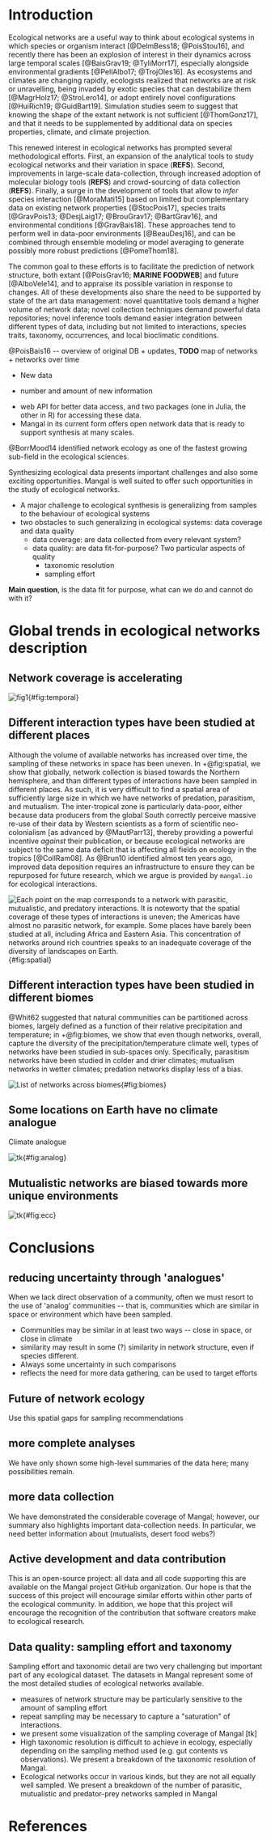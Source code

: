 # Introduction

Ecological networks are a useful way to think about ecological systems in which
species or organism interact [@DelmBess18; @PoisStou16], and recently there has
been an explosion of interest in their dynamics across large temporal scales
[@BaisGrav19; @TyliMorr17], especially alongside environmental gradients
[@PellAlbo17; @TrojOles16]. As ecosystems and climates are changing rapidly,
ecologists realized that networks are at risk or unravelling, being invaded
by exotic species that can destabilize them [@MagrHolz17; @StroLero14], or
adopt entirely novel configurations [@HuiRich19; @GuidBart19]. Simulation
studies seem to suggest that knowing the shape of the extant network is not
sufficient [@ThomGonz17], and that it needs to be supplemented by additional
data on species properties, climate, and climate projection.

This renewed interest in ecological networks has prompted several
methodological efforts. First, an expansion of the analytical tools to
study ecological networks and their variation in space (**REFS**). Second,
improvements in large-scale data-collection, through increased adoption
of molecular biology tools (**REFS**) and crowd-sourcing of data collection
(**REFS**). Finally, a surge in the development of tools that allow to *infer*
species interaction [@MoraMati15] based on limited but complementary data
on existing network properties [@StocPois17], species traits [@GravPois13;
@DesjLaig17; @BrouGrav17; @BartGrav16], and environmental conditions
[@GravBais18]. These approaches tend to perform well in data-poor environments
[@BeauDesj16], and can be combined through ensemble modeling or model
averaging to generate possibly more robust predictions [@PomeThom18].

The common goal to these efforts is to facilitate the prediction of
network structure, both extant [@PoisGrav16; **MARINE FOODWEB**] and
future [@AlboVele14], and to appraise its possible variation in response to
changes. All of these developments also share the need to be supported by state
of the art data management: novel quantitative tools demand a higher volume of
network data; novel collection techniques demand powerful data repositories;
novel inference tools demand easier integration between different types of
data, including but not limited to interactions, species traits, taxonomy,
occurrences, and local bioclimatic conditions.

@PoisBais16 -- overview of original DB + updates, **TODO** map of networks + networks over time

* New data
- number and amount of new information
* web API for better data access, and two packages (one in Julia, the other in R) for accessing these data.
* Mangal in its current form offers open network data that is ready to support synthesis at many scales.

@BorrMood14 identified network ecology as one of the fastest growing sub-field in the ecological sciences.

Synthesizing ecological data presents important challenges and also some
exciting opportunities. Mangal is well suited to offer such opportunities
in the study of ecological networks.

* A major challenge to ecological synthesis is generalizing from samples to the behaviour of ecological systems
* two obstacles to such generalizing in ecological systems: data coverage and data quality
  - data coverage: are data collected from every relevant system?
  - data quality: are data fit-for-purpose? Two particular aspects of quality
    - taxonomic resolution
    - sampling effort

**Main question**, is the data fit for purpose, what can we do and cannot do with it?

# Global trends in ecological networks description

## Network coverage is accelerating

![fig1](figures/figure_01_a.png){#fig:temporal}

## Different interaction types have been studied at different places

Although the volume of available networks has increased over time, the
sampling of these networks in space has been uneven. In +@fig:spatial,
we show that globally, network collection is biased towards the Northern
hemisphere, and than different types of interactions have been sampled in
different places. As such, it is very difficult to find a spatial area of
sufficiently large size in which we have networks of predation, parasitism,
and mutualism. The inter-tropical zone is particularly data-poor, either
because data producers from the global South correctly perceive massive re-use
of their data by Western scientists as a form of scientific neo-colonialism
[as advanced by @MautParr13], thereby providing a powerful incentive *against*
their publication, or because ecological networks are subject to the same data
deficit that is affecting all fields on ecology in the tropics [@CollRam08]. As
@Brun10 identified almost ten years ago, improved data deposition requires
an infrastructure to ensure they can be repurposed for future research,
which we argue is provided by `mangal.io` for ecological interactions.

![Each point on the map corresponds to a network with parasitic, mutualistic, and predatory interactions. It is noteworty that the spatial coverage of these types of interactions is uneven; the Americas have almost no parasitic network, for example. Some places have barely been studied at all, including Africa and Eastern Asia. This concentration of networks around rich countries speaks to an inadequate coverage of the diversity of landscapes on Earth.](figures/figure_01_c.png){#fig:spatial}

## Different interaction types have been studied in different biomes

@Whit62 suggested that natural communities can be partitioned across
biomes, largely defined as a function of their relative precipitation and
temperature; in +@fig:biomes, we show that even though networks, overall,
capture the diversity of the precipitation/temperature climate well, types
of networks have been studied in sub-spaces only. Specifically, parasitism
networks have been studied in colder and drier climates; mutualism networks
in wetter climates; predation networks display less of a bias.

![List of networks across biomes](figures/figure_02.png){#fig:biomes}

## Some locations on Earth have no climate analogue

Climate analogue 

![tk](figures/figure_03_b.png){#fig:analog}

## Mutualistic networks are biased towards more unique environments

![tk](figures/figure_05_b.png){#fig:ecc}


# Conclusions

## reducing uncertainty through 'analogues'

When we lack direct observation of a community, often we must resort to the
use of 'analog' communities -- that is, communities which are similar in
space or environment which have been sampled.

* Communities may be similar in at least two ways -- close in space, or close in climate
* similarity may result in some (?) similarity in network structure, even if species different.
* Always some uncertainty in such comparisons
* reflects the need for more data gathering, can be used to target efforts


## Future of network ecology


Use this spatial gaps for sampling recommendations

## more complete analyses
We have only shown some high-level summaries of the data here; many possibilities remain.

## more data collection
We have demonstrated the considerable coverage of Mangal; however, our summary also highlights important data-collection needs. In particular, we need better information about (mutualists, desert food webs?)

## Active development and data contribution
This is an open-source project: all data and all code supporting this are available on the Mangal project GitHub organization. Our hope is that the success of this project will encourage similar efforts within other parts of the ecological community.
In addition, we hope that this project will encourage the recognition of the contribution that software creators make to ecological research.

## Data quality: sampling effort and taxonomy

Sampling effort and taxonomic detail are two very challenging but important part of any ecological dataset. The datasets in Mangal represent some of the most detailed studies of ecological networks available.
* measures of network structure may be particularly sensitive to the amount of sampling effort
* repeat sampling may be necessary to capture a "saturation" of interactions.
* we present some visualization of the sampling coverage of Mangal [tk]
* High taxonomic resolution is difficult to achieve in ecology, especially depending on the sampling method used (e.g. gut contents vs observations). We present a breakdown of the taxonomic resolution of Mangal.
* Ecological networks occur in various kinds, but they are not all equally well sampled. We present a breakdown of the number of parasitic, mutualistic and predator-prey networks sampled in Mangal
<!-- perhaps this could be a 3-panel figure -->

# References
